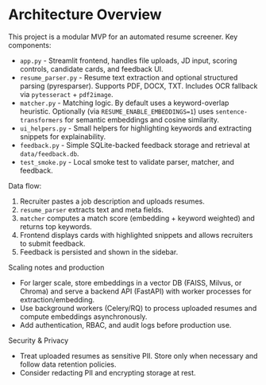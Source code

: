 # Architecture Overview

This project is a modular MVP for an automated resume screener. Key components:

- `app.py` - Streamlit frontend, handles file uploads, JD input, scoring controls, candidate cards, and feedback UI.
- `resume_parser.py` - Resume text extraction and optional structured parsing (pyresparser). Supports PDF, DOCX, TXT. Includes OCR fallback via `pytesseract` + `pdf2image`.
- `matcher.py` - Matching logic. By default uses a keyword-overlap heuristic. Optionally (via `RESUME_ENABLE_EMBEDDINGS=1`) uses `sentence-transformers` for semantic embeddings and cosine similarity.
- `ui_helpers.py` - Small helpers for highlighting keywords and extracting snippets for explainability.
- `feedback.py` - Simple SQLite-backed feedback storage and retrieval at `data/feedback.db`.
- `test_smoke.py` - Local smoke test to validate parser, matcher, and feedback.

Data flow:
1. Recruiter pastes a job description and uploads resumes.
2. `resume_parser` extracts text and meta fields.
3. `matcher` computes a match score (embedding + keyword weighted) and returns top keywords.
4. Frontend displays cards with highlighted snippets and allows recruiters to submit feedback.
5. Feedback is persisted and shown in the sidebar.

Scaling notes and production
- For larger scale, store embeddings in a vector DB (FAISS, Milvus, or Chroma) and serve a backend API (FastAPI) with worker processes for extraction/embedding.
- Use background workers (Celery/RQ) to process uploaded resumes and compute embeddings asynchronously.
- Add authentication, RBAC, and audit logs before production use.

Security & Privacy
- Treat uploaded resumes as sensitive PII. Store only when necessary and follow data retention policies.
- Consider redacting PII and encrypting storage at rest.
